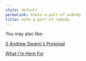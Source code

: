 ```yaml
---
style: default
permalink: Xnote-a-part-of-nobody
title: note-a-part-of-nobody
---
```

You may also like:

[S Andrew Swann's Proposal](http://scp-wiki.net/sandrewswann-s-proposal)

[What I'm Here For](http://scp-wiki.net/what-i-m-here-for)
